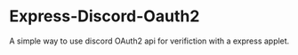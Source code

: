 # Express-Discord-Oauth2
A simple way to use discord OAuth2 api for verifiction with a express applet. 
